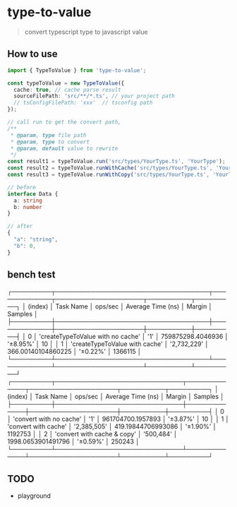 # type-to-value

> convert typescript type to javascript value

## How to use

```typescript
import { TypeToValue } from 'type-to-value';

const typeToValue = new TypeToValue({
  cache: true, // cache parse result
  sourceFilePath: 'src/**/*.ts', // your project path 
  // tsConfigFilePath: 'xxx'  // tsconfig path
});

// call run to get the convert path, 
/**
 * @param, type file path 
 * @param, type to convert
 * @param, default value to rewrite
 */
const result1 = typeToValue.run('src/types/YourType.ts', 'YourType');
const result2 = typeToValue.runWithCache('src/types/YourType.ts', 'YourType');
const result3 = typeToValue.runWithCopy('src/types/YourType.ts', 'YourType');
```

```typescript
// before
interface Data {
  a: string
  b: number
}

// after
{
  "a": "string",
  "b": 0,
}
```

## bench test 

┌─────────┬───────────────────────────────────┬─────────────┬────────────────────┬──────────┬─────────┐
│ (index) │             Task Name             │   ops/sec   │ Average Time (ns)  │  Margin  │ Samples │
├─────────┼───────────────────────────────────┼─────────────┼────────────────────┼──────────┼─────────┤
│    0    │ 'createTypeToValue with no cache' │     '1'     │ 759875298.4046936  │ '±8.95%' │   10    │
│    1    │  'createTypeToValue with cache'   │ '2,732,229' │ 366.00140104860225 │ '±0.22%' │ 1366115 │
└─────────┴───────────────────────────────────┴─────────────┴────────────────────┴──────────┴─────────┘
┌─────────┬─────────────────────────────┬─────────────┬────────────────────┬──────────┬─────────┐
│ (index) │          Task Name          │   ops/sec   │ Average Time (ns)  │  Margin  │ Samples │
├─────────┼─────────────────────────────┼─────────────┼────────────────────┼──────────┼─────────┤
│    0    │   'convert with no cache'   │     '1'     │ 961704700.1957893  │ '±3.87%' │   10    │
│    1    │    'convert with cache'     │ '2,385,505' │ 419.19844706993086 │ '±1.90%' │ 1192753 │
│    2    │ 'convert with cache & copy' │  '500,484'  │ 1998.0653901491796 │ '±0.59%' │ 250243  │
└─────────┴─────────────────────────────┴─────────────┴────────────────────┴──────────┴─────────┘

## TODO

- playground
